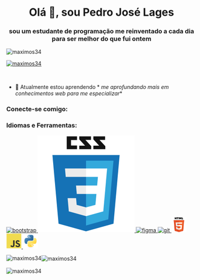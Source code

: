 <h1 align="center">Olá 👋, sou Pedro José Lages</h1>
<h3 align="center">sou um estudante de programação me reinventado a cada dia para ser melhor do que fui ontem</h3>

<p alinhar="esquerda"> <img src="https://komarev.com/ghpvc/?username=maximos34&label=Profile%20views&color=0e75b6&style=flat" alt="maximos34" /> </p>

<p align="left"> <a href=" https://github.com/ryo-ma/github-profile-trophy"><img src="https://github-profile-trophy.vercel.app/?username=maximos34" alt="maximos34" /></a> </p>

<p align="left"> <a href=" https://twitter.com/" target="blank"><img src="https://img.shields.io/twitter/follow/?logo=twitter&style=for-the-badge" alt="" /></a> </p>

- 🌱 Atualmente estou aprendendo * *me aprofundando mais em conhecimentos web para me especializar**

<h3 align="left">Conecte-se comigo:</h3>
<p align="left">
</p>

<h3 align="left">Idiomas e Ferramentas:</h3>
<p align="left"> <a href="https://getbootstrap.com" target="_blank" rel="noreferrer"> <img src="https://raw.githubusercontent .com/devicons/devicon/master/icons/bootstrap/bootstrap-plain-wordmark.svg" alt="bootstrap" largura="40" altura="40"/> </a> <a href="https:/ /www.w3schools.com/css/" target="_blank" rel="noreferrer"> <img src="https://raw.githubusercontent.com/devicons/devicon/master/icons/css3/css3-original-wordmark.svg" alt="css3" largura ="40" altura="40"/> </a> <a href="https://www.figma.com/" target="_blank" rel="noreferrer"> <img src="https:/ /www.vectorlogo.zone/logos/figma/figma-icon.svg" alt="figma" largura="40" altura="40"/> </a> <a href="https://git-scm .com/" target="_blank" rel="noreferrer"> <img src="https://www.vectorlogo.zone/logos/git-scm/git-scm-icon.svg" alt="git" largura="40" altura="40"/> </a> <a href="https://www.w3.org/html/" target="_blank" rel="noreferrer"> <img src="https://raw.githubusercontent.com/devicons/devicon/master/icons/html5/html5-original-wordmark.svg" alt="html5" width="40" height="40"/> </a> <a href="https://developer.mozilla.org/en-US/docs/Web/JavaScript" target="_blank" rel="noreferrer"> <img src="https://raw.githubusercontent.com/devicons/devicon/master/icons/javascript/javascript-original.svg" alt="javascript" width="40" height="40"/> </a> <a href="https://www.python.org" target="_blank" rel="noreferrer"> <img src="https://raw.githubusercontent.com/devicons/devicon/master/icons/python/python-original.svg" alt="python" width="40" height="40"/> </a> </p>

<p><img align="left" src="https://github-readme-stats.vercel.app/api/top-langs?username=maximos34&show_icons=true&locale=en&layout=compact" alt="maximos34" /></p>

<p> <img align="center" src="https://github-readme-stats.vercel.app/api?username=maximos34&show_icons=true&locale=en" alt="maximos34" /></p>

<p><img align="center" src="https://github-readme-streak-stats.herokuapp.com/?user=maximos34&" alt="maximos34" /></p>
